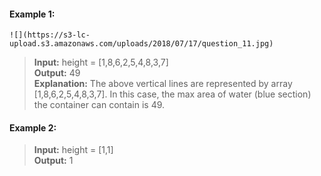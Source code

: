 #### Example 1:

    ![](https://s3-lc-upload.s3.amazonaws.com/uploads/2018/07/17/question_11.jpg)

> **Input:** height = [1,8,6,2,5,4,8,3,7]  
>  **Output:** 49  
>  **Explanation:** The above vertical lines are represented by array [1,8,6,2,5,4,8,3,7]. In this case, the max area of water (blue section) the container can contain is 49.

#### Example 2:

> **Input:** height = [1,1]  
>  **Output:** 1
